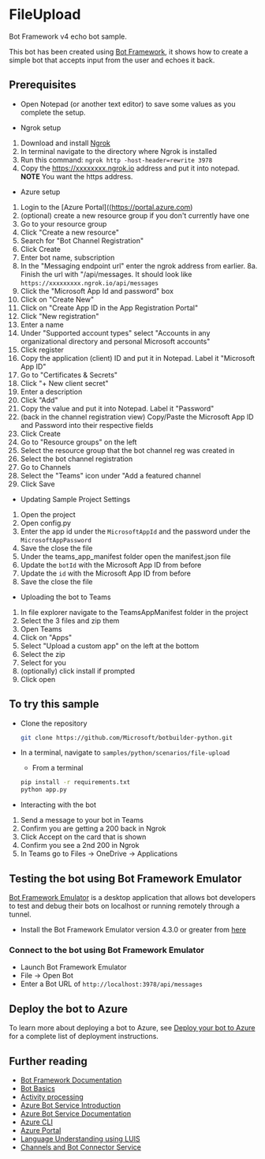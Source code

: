 # FileUpload

Bot Framework v4 echo bot sample.

This bot has been created using [Bot Framework](https://dev.botframework.com), it shows how to create a simple bot that accepts input from the user and echoes it back.

## Prerequisites
- Open Notepad (or another text editor) to save some values as you complete the setup.

- Ngrok setup
1. Download and install [Ngrok](https://ngrok.com/download)
2. In terminal navigate to the directory where Ngrok is installed
3. Run this command: ```ngrok http -host-header=rewrite 3978 ```
4. Copy the https://xxxxxxxx.ngrok.io address and put it into notepad. **NOTE** You want the https address.

- Azure setup
1. Login to the [Azure Portal]((https://portal.azure.com) 
2. (optional) create a new resource group if you don't currently have one
3. Go to your resource group 
4. Click "Create a new resource" 
5. Search for "Bot Channel Registration" 
6. Click Create 
7. Enter bot name, subscription
8. In the "Messaging endpoint url" enter the ngrok address from earlier. 
8a. Finish the url with "/api/messages. It should look like ```https://xxxxxxxxx.ngrok.io/api/messages```
9. Click the "Microsoft App Id and password" box 
10. Click on "Create New" 
11. Click on "Create App ID in the App Registration Portal" 
12. Click "New registration" 
13. Enter a name 
14. Under "Supported account types" select "Accounts in any organizational directory and personal Microsoft accounts" 
15. Click register 
16. Copy the application (client) ID and put it in Notepad. Label it "Microsoft App ID" 
17. Go to "Certificates & Secrets" 
18. Click "+ New client secret" 
19. Enter a description 
20. Click "Add" 
21. Copy the value and put it into Notepad. Label it "Password"
22. (back in the channel registration view) Copy/Paste the Microsoft App ID and Password into their respective fields 
23. Click Create 
24. Go to "Resource groups" on the left 
25. Select the resource group that the bot channel reg was created in 
26. Select the bot channel registration 
27. Go to Channels  
28. Select the "Teams" icon under "Add a featured channel 
29. Click Save 

- Updating Sample Project Settings
1. Open the project 
2. Open config.py 
3. Enter the app id under the ```MicrosoftAppId``` and the password under the ```MicrosoftAppPassword```
4. Save the close the file 
5. Under the teams_app_manifest folder open the manifest.json file 
6. Update the ```botId``` with the Microsoft App ID from before 
7. Update the ```id``` with the Microsoft App ID from before
8. Save the close the file  

- Uploading the bot to Teams
1. In file explorer navigate to the TeamsAppManifest folder in the project 
2. Select the 3 files and zip them 
3. Open Teams 
4. Click on "Apps" 
5. Select "Upload a custom app" on the left at the bottom 
6. Select the zip  
7. Select for you  
8. (optionally) click install if prompted 
9. Click open 

## To try this sample

- Clone the repository

    ```bash
    git clone https://github.com/Microsoft/botbuilder-python.git
    ```

- In a terminal, navigate to `samples/python/scenarios/file-upload`

  - From a terminal

  ```bash
  pip install -r requirements.txt
  python app.py
  ```
  
- Interacting with the bot
1. Send a message to your bot in Teams
2. Confirm you are getting a 200 back in Ngrok
3. Click Accept on the card that is shown
4. Confirm you see a 2nd 200 in Ngrok
5. In Teams go to Files -> OneDrive -> Applications

## Testing the bot using Bot Framework Emulator

[Bot Framework Emulator](https://github.com/microsoft/botframework-emulator) is a desktop application that allows bot developers to test and debug their bots on localhost or running remotely through a tunnel.

- Install the Bot Framework Emulator version 4.3.0 or greater from [here](https://github.com/Microsoft/BotFramework-Emulator/releases)

### Connect to the bot using Bot Framework Emulator

- Launch Bot Framework Emulator
- File -> Open Bot
- Enter a Bot URL of `http://localhost:3978/api/messages`

## Deploy the bot to Azure

To learn more about deploying a bot to Azure, see [Deploy your bot to Azure](https://aka.ms/azuredeployment) for a complete list of deployment instructions.

## Further reading

- [Bot Framework Documentation](https://docs.botframework.com)
- [Bot Basics](https://docs.microsoft.com/azure/bot-service/bot-builder-basics?view=azure-bot-service-4.0)
- [Activity processing](https://docs.microsoft.com/en-us/azure/bot-service/bot-builder-concept-activity-processing?view=azure-bot-service-4.0)
- [Azure Bot Service Introduction](https://docs.microsoft.com/azure/bot-service/bot-service-overview-introduction?view=azure-bot-service-4.0)
- [Azure Bot Service Documentation](https://docs.microsoft.com/azure/bot-service/?view=azure-bot-service-4.0)
- [Azure CLI](https://docs.microsoft.com/cli/azure/?view=azure-cli-latest)
- [Azure Portal](https://portal.azure.com)
- [Language Understanding using LUIS](https://docs.microsoft.com/en-us/azure/cognitive-services/luis/)
- [Channels and Bot Connector Service](https://docs.microsoft.com/en-us/azure/bot-service/bot-concepts?view=azure-bot-service-4.0)

